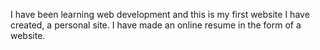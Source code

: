 I have been learning web development and this is my first website I have created, a personal site. I have made an online resume in the form of a website.
